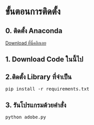 <h1>ขั้นตอนการติดตั้ง</h1>

<h2>0. ติดตั้ง Anaconda </h2>
<a type="button" href="https://www.anaconda.com/download" target="_blank">Download ที่นี่คลิกเลย</a>
<h2>1. Download Code ในนี้ไป</h2>
<h2>2.ติดตั้ง Library ที่จำเป็น</h2>
<pre>pip install -r requirements.txt</pre>

<h2>3. รันโปรแกรมด้วยคำสั่ง</h2>
<pre>python adobe.py</pre>
